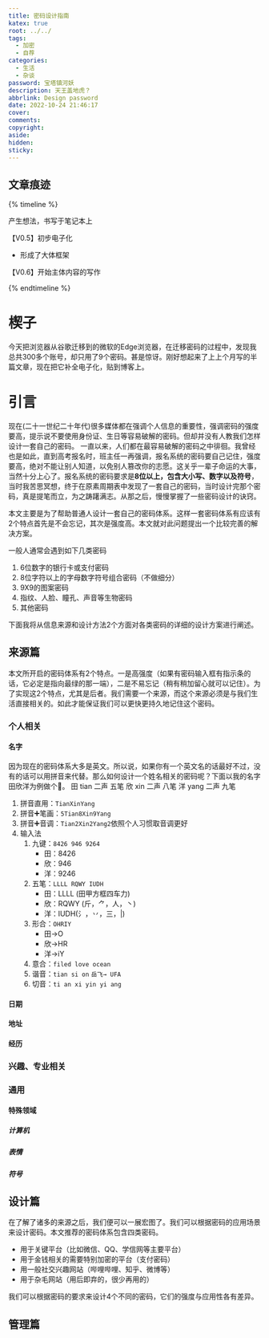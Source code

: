 ```yaml
---
title: 密码设计指南
katex: true
root: ../../
tags:
  - 加密
  - 自荐
categories:
  - 生活
  - 杂谈
password: 宝塔镇河妖
description: 天王盖地虎？
abbrlink: Design password
date: 2022-10-24 21:46:17
cover:
comments:
copyright:
aside:
hidden:
sticky:
---
```


## 文章痕迹
{% timeline %}
<!-- timeline 8-23-->
产生想法，书写于笔记本上
<!-- endtimeline -->
<!-- timeline 10-24 21:46:17-->
【V0.5】初步电子化
* 形成了大体框架
<!-- endtimeline -->

<!-- timeline 12-20 21:10-->
【V0.6】开始主体内容的写作
<!-- endtimeline -->
{% endtimeline %}

# 楔子
今天把浏览器从谷歌迁移到的微软的Edge浏览器，在迁移密码的过程中，发现我总共300多个账号，却只用了9个密码。甚是惊讶。刚好想起来了上上个月写的半篇文章，现在把它补全电子化，贴到博客上。
# 引言
现在(二十一世纪二十年代)很多媒体都在强调个人信息的重要性，强调密码的强度要高，提示说不要使用身份证、生日等容易破解的密码。但却并没有人教我们怎样设计一套自己的密码。
一直以来，人们都在最容易破解的密码之中徘徊。我曾经也是如此，直到高考报名时，班主任一再强调，报名系统的密码要自己记住，强度要高，绝对不能让别人知道，以免别人篡改你的志愿。这关乎一辈子命运的大事，当然十分上心了。报名系统的密码要求是**8位以上，包含大小写、数字以及符号**，当时我苦思冥想，终于在原素周期表中发现了一套自己的密码，当时设计完那个密码，真是提笔而立，为之踌躇满志。从那之后，慢慢掌握了一些密码设计的诀窍。

本文主要是为了帮助普通人设计一套自己的密码体系。这样一套密码体系有应该有2个特点首先是不会忘记，其次是强度高。本文就对此问题提出一个比较完善的解决方案。

一般人通常会遇到如下几类密码
1. 6位数字的银行卡或支付密码
2. 8位字符以上的字母数字符号组合密码（不做细分）
4. 9X9的图案密码
4. 指纹、人脸、瞳孔、声音等生物密码
5. 其他密码

下面我将从信息来源和设计方法2个方面对各类密码的详细的设计方案进行阐述。

## 来源篇
本文所开启的密码体系有2个特点。一是高强度（如果有密码输入框有指示条的话，它必定是指向最绿的那一端），二是不易忘记（稍有稍加留心就可以记住）。为了实现这2个特点，尤其是后者。我们需要一个来源，而这个来源必须是与我们生活直接相关的。如此才能保证我们可以更快更持久地记住这个密码。

### 个人相关
#### 名字
因为现在的密码体系大多是英文。所以说，如果你有一个英文名的话最好不过，没有的话可以用拼音来代替。那么如何设计一个姓名相关的密码呢？下面以我的名字田欣洋为例做个🌰。
田 tian 二声 五笔
欣 xin  二声 八笔
洋 yang 二声 九笔

1. 拼音直用：`TianXinYang`
2. 拼音➕笔画：`5Tian8Xin9Yang`
3. 拼音➕音调：`Tian2Xin2Yang2`依照个人习惯取音调更好
4. 输入法
	1. 九键：`8426 946 9264`
		- 田：8426
		- 欣：946
		- 洋：9246
	1. 五笔：`LLLL RQWY IUDH`
		- 田：LLLL (田甲方框四车力)
		- 欣：RQWY (斤，⺈，人，丶)
		- 洋：IUDH(氵，丷，三，|)
	1. 形合：`OHRIY`
		- 田→O
		- 欣→HR
		- 洋→iY
	1. 意合：`filed love ocean`
	2. 谐音：`tian si on` `岳飞→ UFA`
	3. 切音：`ti an xi yin yi ang`







#### 日期

#### 地址

#### 经历

### 兴趣、专业相关
### 通用

#### 特殊领域

##### 计算机
##### 表情 
##### 符号


## 设计篇
在了解了诸多的来源之后，我们便可以一展宏图了。我们可以根据密码的应用场景来设计密码。本文推荐的密码体系包含四类密码。

* 用于关键平台（比如微信、QQ、学信网等主要平台）
* 用于金钱相关的需要特别加密的平台（支付密码）
* 用一般社交兴趣网站（哔哩哔哩、知乎、微博等）
* 用于杂毛网站（用后即弃的，很少再用的）

我们可以根据密码的要求来设计4个不同的密码，它们的强度与应用性各有差异。

## 管理篇




